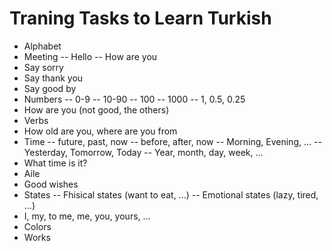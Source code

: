 # Traning Tasks to Learn Turkish

- Alphabet
- Meeting
-- Hello
-- How are you
- Say sorry
- Say thank you
- Say good by
- Numbers
-- 0-9
-- 10-90
-- 100
-- 1000
-- 1, 0.5, 0.25
- How are you (not good, the others)
- Verbs
- How old are you, where are you from
- Time
-- future, past, now
-- before, after, now
-- Morning, Evening, ...
-- Yesterday, Tomorrow, Today
-- Year, month, day, week, ...
- What time is it?
- Aile
- Good wishes
- States 
-- Fhisical states (want to eat, ...)
-- Emotional states (lazy, tired, ...)
- I, my, to me, me, you, yours, ...
- Colors
- Works
 
